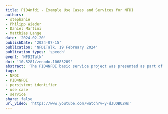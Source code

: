```yaml
---
title: PID4nfdi - Example Use Cases and Services for NFDI
authors:
- stephanie
- Philipp Wieder
- Daniel Martini
- Matthias Lange
date: '2024-02-20'
publishDate: '2024-07-15'
publication: 'NFDITalk, 19 February 2024'
publication_types: 'speech'
event: 'NFDITalk'
doi: '10.5281/zenodo.10685209'
abstract: 'The PID4NFDI basic service project was presented as part of the NFDITalks: Persistent identifiers (PIDs) are central to FAIR research data management. However, different disciplines and different resources result in diverse requirements and the different NFDI consortia have different levels of maturity in PID implementation. PID4NFDI will design a work programme to build an NFDI foundation service on established PID infrastructures.'
tags:
- NFDI
- PID4NFDI
- persistent identifier
- use case
- service
share: false
url_video: 'https://www.youtube.com/watch?v=y-dJUOBUZWs'
---
```

